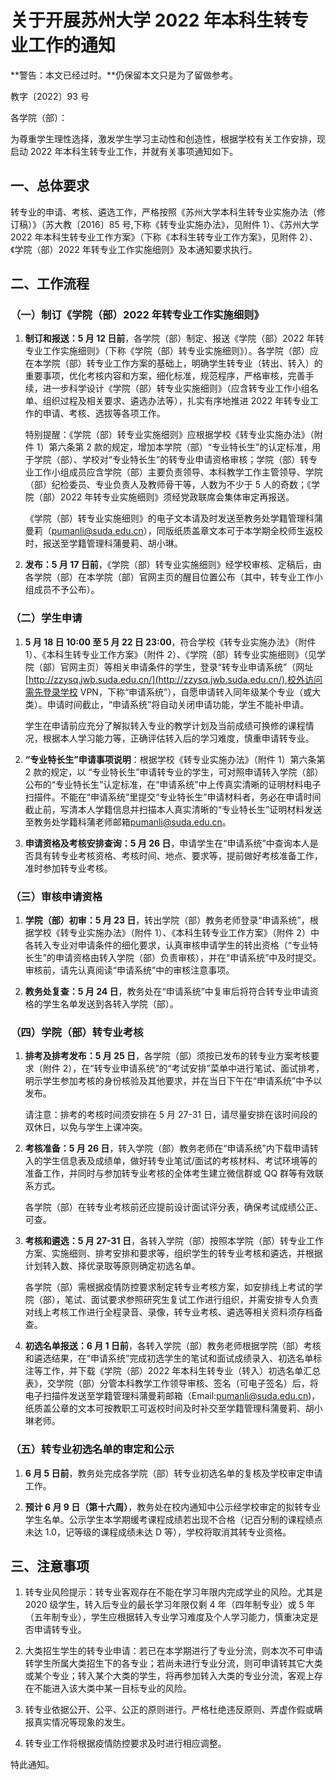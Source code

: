# 关于开展苏州大学 2022 年本科生转专业工作的通知

**警告：本文已经过时。**仍保留本文只是为了留做参考。

教字〔2022〕93 号

各学院（部）：

为尊重学生理性选择，激发学生学习主动性和创造性，根据学校有关工作安排，现启动 2022 年本科生转专业工作，并就有关事项通知如下。

## 一、总体要求

转专业的申请、考核、遴选工作，严格按照《苏州大学本科生转专业实施办法（修订稿）》（苏大教〔2016〕85 号,下称《转专业实施办法》，见附件 1）、《苏州大学 2022 年本科生转专业工作方案》（下称《本科生转专业工作方案》，见附件 2）、《学院（部）2022 年转专业工作实施细则》及本通知要求执行。

## 二、工作流程

### （一）制订《学院（部）2022 年转专业工作实施细则》

1. **制订和报送：5 月 12 日前**，各学院（部）制定、报送《学院（部）2022 年转专业工作实施细则》（下称《学院（部）转专业实施细则》）。各学院（部）应在本学院（部）转专业工作方案的基础上，明确学生转专业（转出、转入）的重要事项，优化考核内容和方案，细化标准，规范程序，严格审核，完善手续，进一步科学设计《学院（部）转专业实施细则》（应含转专业工作小组名单、组织过程及相关要求、遴选办法等），扎实有序地推进 2022 年转专业工作的申请、考核、选拔等各项工作。

   特别提醒：《学院（部）转专业实施细则》应根据学校《转专业实施办法》（附件 1）第六条第 2 款的规定，增加本学院（部）“专业特长生”的认定标准，用于学院（部）、学校对“专业特长生”的转专业申请资格审核；学院（部）转专业工作小组成员应含学院（部）主要负责领导、本科教学工作主管领导、学院（部）纪检委员、专业负责人及教师骨干等，人数为不少于 5 人的奇数；《学院（部）2022 年转专业实施细则》须经党政联席会集体审定再报送。

   《学院（部）转专业实施细则》的电子文本请及时发送至教务处学籍管理科蒲曼莉（[pumanli@suda.edu.cn](mailto:pumanli@suda.edu.cn)），同版纸质盖章文本可于本学期全校师生返校时，报送至学籍管理科蒲曼莉、胡小琳。

2. **发布：5 月 17 日前**，《学院（部）转专业实施细则》经学校审核、定稿后，由各学院（部）在本学院（部）官网主页的醒目位置公布（其中，转专业工作小组成员不予公布）。

### （二）学生申请

1. **5 月 18 日 10:00 至 5 月 22 日 23:00**，符合学校《转专业实施办法》（附件 1）、《本科生转专业工作方案》（附件 2）、《学院（部）转专业实施细则》（见学院（部）官网主页）等相关申请条件的学生，登录“转专业申请系统”（网址[http://zzysq.jwb.suda.edu.cn/](http://zzysq.jwb.suda.edu.cn/),校外访问需先登录学校 VPN，下称“申请系统”），自愿申请转入同年级某个专业（或大类）。申请时间截止，“申请系统”将自动关闭申请功能，学生不能补申请。

   学生在申请前应充分了解拟转入专业的教学计划及当前成绩可换修的课程情况，根据本人学习能力等，正确评估转入后的学习难度，慎重申请转专业。

2. **“专业特长生”申请事项说明**：根据学校《转专业实施办法》（附件 1）第六条第 2 款的规定，以 “专业特长生”申请转专业的学生，可对照申请转入学院（部）公布的“专业特长生”认定标准，在“申请系统”中上传真实清晰的证明材料电子扫描件。不能在“申请系统”里提交“专业特长生”申请材料者，务必在申请时间截止前，写清本人学籍信息并扫描本人真实清晰的“专业特长生”证明材料发送至教务处学籍科蒲老师邮箱[pumanli@suda.edu.cn](mailto:pumanli@suda.edu.cn)。

3. <b>申请资格及考核安排查询：5 月 26 日</b>，申请学生在“申请系统”中查询本人是否具有转专业考核资格、考核时间、地点、要求等，提前做好考核准备工作，准时参加转专业考核。

### （三）审核申请资格

1. **学院（部）初审：5 月 23 日**，转出学院（部）教务老师登录“申请系统”，根据学校《转专业实施办法》（附件 1）、《本科生转专业工作方案》（附件 2）中各转入专业对申请条件的细化要求，认真审核申请学生的转出资格（“专业特长生”的申请资格由转入学院（部）负责审核），并在“申请系统”中及时提交。审核前，请先认真阅读“申请系统”中的审核注意事项。

2. **教务处复查：5 月 24 日**，教务处在“申请系统”中复审后将符合转专业申请资格的学生名单发送到各转入学院（部）。

### （四）学院（部）转专业考核

1. **排考及排考发布：5 月 25 日**，各学院（部）须按已发布的转专业方案考核要求（附件 2），在“转专业申请系统”的“考试安排”菜单中进行笔试、面试排考，明示学生参加考核的身份核验及其他要求，并在当日下午在“申请系统”中予以发布。

   请注意：排考的考核时间须安排在 5 月 27-31 日，请尽量安排在该时间段的双休日，以免与学生上课冲突。

2. **考核准备：5 月 26 日**，转入学院（部）教务老师在“申请系统”内下载申请转入的学生信息表及成绩单，做好转专业笔试/面试的考核材料、考试环境等的准备工作，并同时与参加转专业考核的全体考生建立微信群或 QQ 群等有效联系方式。

   各学院（部）在转专业考核前还应提前设计面试评分表，确保考试成绩公正、可查。

3. **考核和遴选：5 月 27-31 日**，各转入学院（部）按照本学院（部）转专业工作方案、实施细则、排考安排和要求等，组织学生的转专业考核和遴选，并根据计划转入数、择优录取等原则确定初选名单。

   各学院（部）需根据疫情防控要求制定转专业考核方案，如安排线上考试的学院（部），笔试、面试要求参照研究生复试工作进行组织，并需安排专人负责对线上考核工作进行全程录音、录像，转专业考核、遴选等相关资料须存档备查。

4. **初选名单报送：6 月 1 日前**，各转入学院（部）教务老师根据学院（部）考核和遴选结果，在“申请系统”完成初选学生的笔试和面试成绩录入、初选名单标注等工作，并下载《学院（部）2022 年本科生转专业（转入）初选名单汇总表》，交学院（部）分管本科教学工作领导审核、签名（可电子签名）后，将电子扫描件发送至学籍管理科蒲曼莉邮箱（Email:[pumanli@suda.edu.cn](mailto:pumanli@suda.edu.cn))，纸质盖公章的文本可按教职工可返校时间及时补交至学籍管理科蒲曼莉、胡小琳老师。

### （五）转专业初选名单的审定和公示

1. **6 月 5 日前**，教务处完成各学院（部）转专业初选名单的复核及学校审定申请工作。

2. **预计 6 月 9 日（第十六周）**，教务处在校内通知中公示经学校审定的拟转专业学生名单。公示学生本学期缓考课程成绩若出现不合格（记百分制的课程绩点未达 1.0，记等级的课程成绩未达 D 等），学校将取消其转专业资格。

## 三、注意事项

1. 转专业风险提示：转专业客观存在不能在学习年限内完成学业的风险。尤其是 2020 级学生，转入后专业的最长学习年限仅剩 4 年（四年制专业）或 5 年（五年制专业），学生应根据转入专业学习难度及个人学习能力，慎重决定是否申请转专业。

2. 大类招生学生的转专业申请：若已在本学期进行了专业分流，则本次不可申请转学生所属大类招生下的各专业；若尚未进行专业分流，则可申请转其它大类或某个专业；转入某个大类的学生，将再参加转入大类的专业分流，客观上存在不能进入该大类中某一目标专业的风险。

3. 转专业依据公开、公平、公正的原则进行。严格杜绝违反原则、弄虚作假或瞒报真实情况等现象的发生。

4. 转专业工作将根据疫情防控要求及时进行相应调整。

特此通知。
